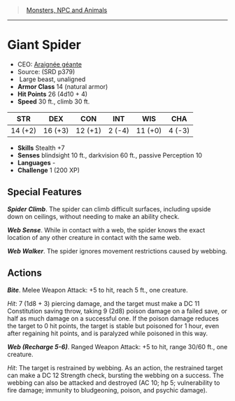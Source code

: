 ﻿---
!MonsterVO
Type: beast
Size: Large
Alignment: unaligned
ArmorClass: 14 (natural armor)
HitPoints: 26 (4d10 + 4)
Speed: 30 ft., climb 30 ft.
Strength: 14 (+2)
Dexterity: 16 (+3)
Constitution: 12 (+1)
Intelligence: ' 2 (-4)'
Wisdom: 11 (+0)
Charisma: ' 4 (-3)'
Skills: Stealth +7
Senses: blindsight 10 ft., darkvision 60 ft., passive Perception 10
Languages: '-'
Challenge: 1 (200 XP)
Id: monsters_vo.md#giant-spider
ParentLink: monsters_vo.md#monsters-npc-and-animals
Name: Giant Spider
ParentName: Monsters, NPC and Animals
NameLevel: 1
AltName: '[Araignée géante](hd_monsters_araignee_geante.md)'
Source: (SRD p379)
Attributes: {}
---
> [Monsters, NPC and Animals](srd_monsters.md)

---

# Giant Spider

- CEO: [Araignée géante](hd_monsters_araignee_geante.md)
- Source: (SRD p379)
-  Large beast, unaligned
- **Armor Class** 14 (natural armor)
- **Hit Points** 26 (4d10 + 4)
- **Speed** 30 ft., climb 30 ft.

|STR|DEX|CON|INT|WIS|CHA|
|---|---|---|---|---|---|
|14 (+2)|16 (+3)|12 (+1)| 2 (-4)|11 (+0)| 4 (-3)|

- **Skills** Stealth +7
- **Senses** blindsight 10 ft., darkvision 60 ft., passive Perception 10
- **Languages** -
- **Challenge** 1 (200 XP)

## Special Features

**_Spider Climb_**. The spider can climb difficult surfaces, including upside down on ceilings, without needing to make an ability check.

**_Web Sense_**. While in contact with a web, the spider knows the exact location of any other creature in contact with the same web.

**_Web Walker_**. The spider ignores movement restrictions caused by webbing.

## Actions

**_Bite_**. Melee Weapon Attack: +5 to hit, reach 5 ft., one creature.

_Hit_: 7 (1d8 + 3) piercing damage, and the target must make a DC 11 Constitution saving throw, taking 9 (2d8) poison damage on a failed save, or half as much damage on a successful one. If the poison damage reduces the target to 0 hit points, the target is stable but poisoned for 1 hour, even after regaining hit points, and is paralyzed while poisoned in this way.

**_Web (Recharge 5-6)_**. Ranged Weapon Attack: +5 to hit, range 30/60 ft., one creature.

_Hit_: The target is restrained by webbing. As an action, the restrained target can make a DC 12 Strength check, bursting the webbing on a success. The webbing can also be attacked and destroyed (AC 10; hp 5; vulnerability to fire damage; immunity to bludgeoning, poison, and psychic damage).

